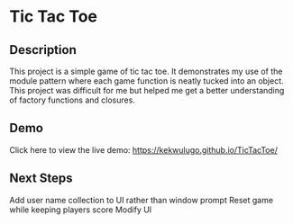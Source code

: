 # Tic Tac Toe

## Description
This project is a simple game of tic tac toe. It demonstrates my use of the module pattern where each game function is neatly tucked into an object. This project was difficult for me but helped me get a better understanding of factory functions and closures.

## Demo
Click here to view the live demo: https://kekwulugo.github.io/TicTacToe/

## Next Steps
Add user name collection to UI rather than window prompt
Reset game while keeping players score
Modify UI

